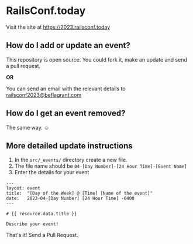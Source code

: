 # RailsConf.today

Visit the site at https://2023.railsconf.today

## How do I add or update an event?

This repository is open source. You could fork it, make an update and send a pull request.

**OR**

You can send an email with the relevant details to railsconf2023@beflagrant.com

## How do I get an event removed?

The same way. ☺️


## More detailed update instructions
1. In the `src/_events/` directory create a new file.
1. The file name should be `04-[Day Number]-[24 Hour Time]-[Event Name]`
1. Enter the details for your event

```
---
layout: event
title:  "[Day of the Week] @ [Time] [Name of the event]"
date:   2023-04-[Day Number] [24 Hour Time] -0400
---

# {{ resource.data.title }} 

Describe your event!
```

That's it! Send a Pull Request.

